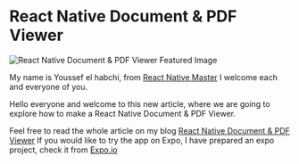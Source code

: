 
# React Native Document & PDF Viewer

  

![React Native Document & PDF Viewer Featured Image](https://reactnativemaster.com/wp-content/uploads/2020/02/React-Native-Document-PDF-Viewer-Featured.png)
  

My name is Youssef el habchi, from [React Native Master](https://reactnativemaster.com) I welcome each and everyone of you.




Hello everyone and welcome to this new article, where we are going to explore how to make a React Native Document & PDF Viewer.


Feel free to read the whole article on my blog [React Native Document & PDF Viewer](https://reactnativemaster.com/react-native-document-pdf-viewer/)
If you would like to try the app on Expo, I have prepared an expo project, check it from  [Expo.io](https://expo.io/@alhydra/react-native-react-native-document-pdf-viewer)
